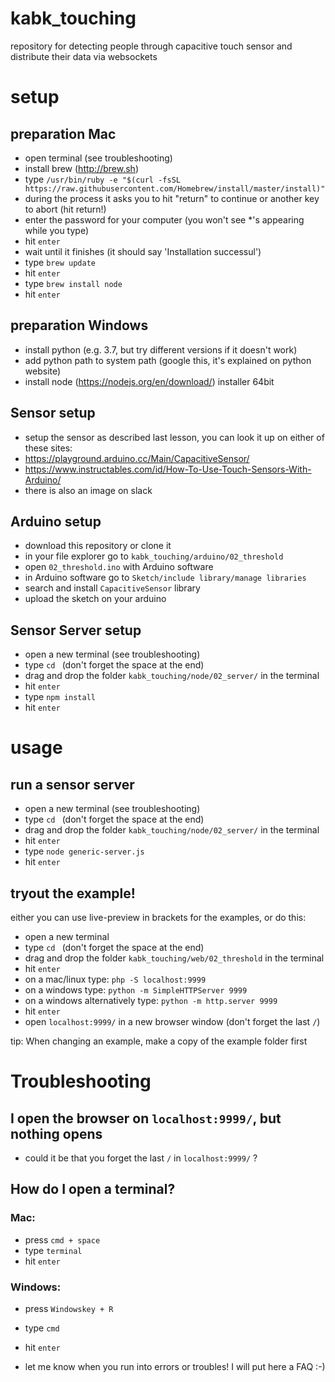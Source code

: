 # kabk_touching
repository for detecting people through capacitive touch sensor and distribute their data via websockets

# setup

## preparation Mac
- open terminal (see troubleshooting)
- install brew (http://brew.sh)
- type `/usr/bin/ruby -e "$(curl -fsSL https://raw.githubusercontent.com/Homebrew/install/master/install)"`
- during the process it asks you to hit "return" to continue or another key to abort (hit return!)
- enter the password for your computer (you won't see *'s appearing while you type)
- hit `enter`
- wait until it finishes (it should say 'Installation successul')
- type `brew update`
- hit `enter`
- type `brew install node`
- hit `enter`

## preparation Windows
- install python (e.g. 3.7, but try different versions if it doesn't work)
- add python path to system path (google this, it's explained on python website)
- install node (https://nodejs.org/en/download/) installer 64bit

## Sensor setup
- setup the sensor as described last lesson, you can look it up on either of these sites:
- https://playground.arduino.cc/Main/CapacitiveSensor/
- https://www.instructables.com/id/How-To-Use-Touch-Sensors-With-Arduino/
- there is also an image on slack

## Arduino setup
- download this repository or clone it
- in your file explorer go to `kabk_touching/arduino/02_threshold`
- open `02_threshold.ino` with Arduino software
- in Arduino software go to `Sketch/include library/manage libraries`
- search and install `CapacitiveSensor` library
- upload the sketch on your arduino

## Sensor Server setup
- open a new terminal (see troubleshooting)
- type `cd ` (don't forget the space at the end)
- drag and drop the folder `kabk_touching/node/02_server/` in the terminal
- hit `enter`
- type `npm install`
- hit `enter`

# usage

## run a sensor server
- open a new terminal (see troubleshooting)
- type `cd ` (don't forget the space at the end)
- drag and drop the folder `kabk_touching/node/02_server/` in the terminal
- hit `enter`
- type `node generic-server.js`
- hit `enter`

## tryout the example!

either you can use live-preview in brackets for the examples, or do this:

- open a new terminal
- type `cd ` (don't forget the space at the end)
- drag and drop the folder `kabk_touching/web/02_threshold` in the terminal
- hit `enter`
- on a mac/linux type: `php -S localhost:9999`
- on a windows type: `python -m SimpleHTTPServer 9999`
- on a windows alternatively type: `python -m http.server 9999`
- hit `enter`
- open `localhost:9999/` in a new browser window (don't forget the last `/`)


tip: When changing an example, make a copy of the example folder first


# Troubleshooting
## I open the browser on `localhost:9999/`, but nothing opens
- could it be that you forget the last `/` in `localhost:9999/` ?

## How do I open a terminal?
### Mac:
- press `cmd + space`
- type `terminal`
- hit `enter`
### Windows:
- press `Windowskey + R`
- type `cmd`
- hit `enter`

- let me know when you run into errors or troubles! I will put here a FAQ :-)
